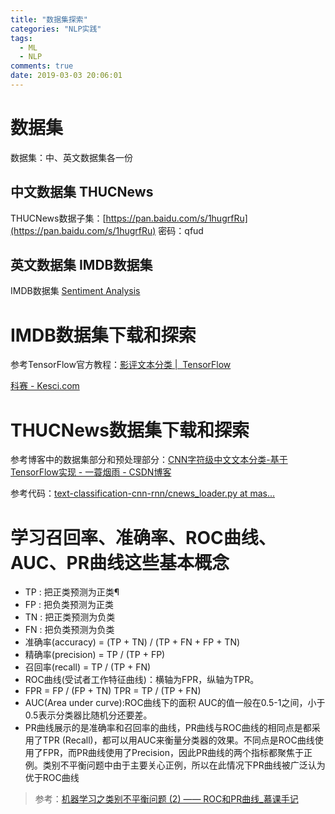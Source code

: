 ```yaml
---
title: "数据集探索"
categories: "NLP实践"
tags:
  - ML
  - NLP
comments: true
date: 2019-03-03 20:06:01
---
```


# 数据集

数据集：中、英文数据集各一份

## 中文数据集 THUCNews

THUCNews数据子集：[https://pan.baidu.com/s/1hugrfRu](https://pan.baidu.com/s/1hugrfRu)  密码：qfud

## 英文数据集 IMDB数据集

IMDB数据集 [Sentiment Analysis](http://ai.stanford.edu/~amaas/data/sentiment/)

<!--more-->

# IMDB数据集下载和探索

参考TensorFlow官方教程：[影评文本分类 |  TensorFlow](https://tensorflow.google.cn/tutorials/keras/basic_text_classification)

[科赛 - Kesci.com](https://www.kesci.com/home/project/5b6c05409889570010ccce90)

# THUCNews数据集下载和探索

参考博客中的数据集部分和预处理部分：[CNN字符级中文文本分类-基于TensorFlow实现 - 一蓑烟雨 - CSDN博客](https://blog.csdn.net/u011439796/article/details/77692621)

参考代码：[text-classification-cnn-rnn/cnews_loader.py at mas...](https://github.com/gaussic/text-classification-cnn-rnn/blob/master/data/cnews_loader.py)

# 学习召回率、准确率、ROC曲线、AUC、PR曲线这些基本概念

* TP : 把正类预测为正类¶
* FP : 把负类预测为正类
* TN : 把正类预测为负类
* FN : 把负类预测为负类
* 准确率(accuracy) = (TP + TN) / (TP + FN + FP + TN)
* 精确率(precision) = TP / (TP + FP)
* 召回率(recall) = TP / (TP + FN)
* ROC曲线(受试者工作特征曲线)：横轴为FPR，纵轴为TPR。
* FPR = FP / (FP + TN) TPR = TP / (TP + FN)
* AUC(Area under curve):ROC曲线下的面积
AUC的值一般在0.5-1之间，小于0.5表示分类器比随机分还要差。
* PR曲线展示的是准确率和召回率的曲线，PR曲线与ROC曲线的相同点是都采用了TPR (Recall)，都可以用AUC来衡量分类器的效果。不同点是ROC曲线使用了FPR，而PR曲线使用了Precision，因此PR曲线的两个指标都聚焦于正例。类别不平衡问题中由于主要关心正例，所以在此情况下PR曲线被广泛认为优于ROC曲线

> 参考：[机器学习之类别不平衡问题 (2) —— ROC和PR曲线_慕课手记](https://www.imooc.com/article/48072)
